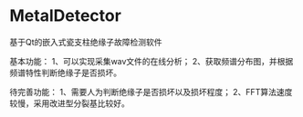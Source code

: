 # MetalDetector
基于Qt的嵌入式瓷支柱绝缘子故障检测软件

基本功能：
1、可以实现采集wav文件的在线分析；
2、获取频谱分布图，并根据频谱特性判断绝缘子是否损坏。

待完善功能：
1、需要人为判断绝缘子是否损坏以及损坏程度；
2、FFT算法速度较慢，采用改进型分裂基比较好。
